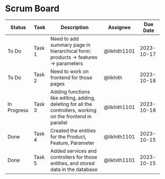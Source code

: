 # Scrum Board

| Status        | Task   | Description                                       | Assignee       | Due Date   |
|---------------|------- |--------------------------------------------------- | -------------- | ----------  |
| To Do         | Task 1 | Need to add summary page in hierarchical form: products -> features -> parameters | @likhith1101 | 2023-10-17  |
| To Do         | Task 2 | Need to work on frontend for those pages          | @likhith      | 2023-10-18  |
| In Progress   | Task 3 | Adding functions like editing, adding, deleting for all the controllers, working on the frontend in parallel | @likhith1101 | 2023-10-18  |
| Done          | Task 4 | Created the entities for the Product, Feature, Parameter | @likhith1101 | 2023-10-15  |
| Done          | Task 5 | Added services and controllers for those entities, and stored data in the database | @likhith1101 | 2023-10-15  |
